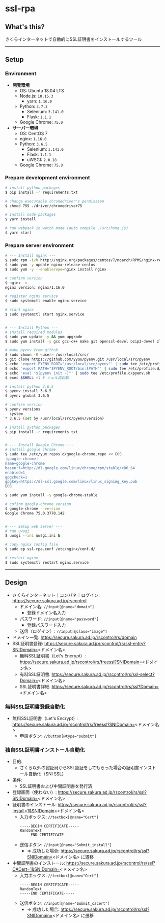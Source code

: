 # ssl-rpa

## What's this?

さくらインターネットで自動的にSSL証明書をインストールするツール

***

## Setup

### Environment
- **開発環境**
    - OS: Ubuntu 18.04 LTS
    - Node.js: `10.15.3`
        - yarn: `1.16.0`
    - Python: `3.7.3`
        - Selenium: `3.141.0`
        - Flask: `1.1.1`
    - Google Chrome: `75.0`
- **サーバー環境**
    - OS: CentOS 7
    - nginx: `1.16.0`
    - Python: `3.6.5`
        - Selenium: `3.141.0`
        - Flask: `1.1.1`
        - uWSGI: `2.0.18`
    - Google Chrome: `75.0`

### Prepare development environment
```bash
# install python packages
$ pip install -r requirements.txt

# change executable chromedriver's permission
$ chmod 755 ./driver/chromedriver75

# install node packages
$ yarn install

# run webpack in watch mode (auto compile ./src/home.js)
$ yarn start
```

### Prepare server environment
```bash
# --- Install nginx ---
$ sudo rpm -ivh http://nginx.org/packages/centos/7/noarch/RPMS/nginx-release-centos-7-0.el7.ngx.noarch.rpm
$ sudo yum -y update nginx-release-centos
$ sudo yum -y --enablerepo=nginx install nginx

# confirm version
$ nginx -v
nginx version: nginx/1.16.0

# register nginx service
$ sudo systemctl enable nginx.service

# start nginx
$ sudo systemctl start nginx.service


# --- Install Python ---
# install required modules
$ sudo yum update -y && yum upgrade
$ sudo yum install -y gcc gcc-c++ make git openssl-devel bzip2-devel zlib-devel r sqlite-devel openssl-devel

# make pyenv from github
$ sudo chown -R <user> /usr/local/src/
$ git clone https://github.com/yyuu/pyenv.git /usr/local/src/pyenv
$ echo 'export PYENV_ROOT="/usr/local/src/pyenv"' | sudo tee /etc/profile.d/pyenv.sh
$ echo 'export PATH="$PYENV_ROOT/bin:$PATH"' | sudo tee /etc/profile.d/pyenv.sh
$ echo 'eval "$(pyenv init -)"' | sudo tee /etc/profile.d/pyenv.sh
$ exec $SHELL –l # シェル再起動

# install python 3.6.5
$ pyenv install 3.6.5
$ pyenv global 3.6.5

# confirm version
$ pyenv versions
  system
* 3.6.5 (set by /usr/local/src/pyenv/version)

# install python packages
$ pip install -r requirements.txt


# --- Install Google Chrome ---
# install google chrome
$ sudo tee /etc/yum.repos.d/google-chrome.repo << EOS
[google-chrome]
name=google-chrome
baseurl=http://dl.google.com/linux/chrome/rpm/stable/x86_64
enabled=1
gpgcheck=1
gpgkey=https://dl-ssl.google.com/linux/linux_signing_key.pub
EOS

$ sudo yum install -y google-chrome-stable

# cofirm google-chrome version
$ google-chrome --version
Google Chrome 75.0.3770.142


# --- Setup web server ---
# run uwsgi
$ uwsgi --ini uwsgi.ini &

# copy nginx config file
$ sudo cp ssl-rpa.conf /etc/nginx/conf.d/

# restart nginx
$ sudo systemctl restart nginx.service
```

***

## Design

- さくらインターネット｜コンパネ｜ログイン: https://secure.sakura.ad.jp/rscontrol
    - ドメイン名: `//input[@name="domain"]`
        - 登録ドメイン名入力
    - パスワード: `//input[@name="password"]`
        - 登録パスワード入力
    - 送信（ログイン）: `//input[@class="image"]`
- ドメイン一覧: https://secure.sakura.ad.jp/rscontrol/rs/domain
- SSL証明書登録: https://secure.sakura.ad.jp/rscontrol/rs/ssl-entry?SNIDomain=<ドメイン名>
    - 無料SSL証明書（Let's Encrypt）: https://secure.sakura.ad.jp/rscontrol/rs/freessl?SNIDomain=<ドメイン名>
    - 有料SSL証明書: https://secure.sakura.ad.jp/rscontrol/rs/ssl-select?Domain=<ドメイン名>
    - SSL証明書詳細: https://secure.sakura.ad.jp/rscontrol/rs/ssl?Domain=<ドメイン名>

### 無料SSL証明書登録自動化
- 無料SSL証明書（Let's Encrypt）: https://secure.sakura.ad.jp/rscontrol/rs/freessl?SNIDomain=<ドメイン名>
    - 申請ボタン: `//button[@type="submit"]`

### 独自SSL証明書インストール自動化
- 目的:
    - さくら以外の認証局からSSL認証をしてもらった場合の証明書インストール自動化（SNI SSL）
- 条件:
    - SSL証明書および中間証明書を発行済
- 登録画面（使わない）: https://secure.sakura.ad.jp/rscontrol/rs/ssl?SNIDomain=<ドメイン名>
- 証明書のインストール: https://secure.sakura.ad.jp/rscontrol/rs/ssl?Install=1&SNIDomain=<ドメイン名>
    - 入力ボックス: `//textbox[@name="Cert"]`
        ```ssl
        -----BEGIN CERTIFICATE-----
        RandomText
        -----END CERTIFICATE-----
        ```
    - 送信ボタン: `//input[@name="Submit_install"]`
        - => 成功した場合: https://secure.sakura.ad.jp/rscontrol/rs/ssl?SNIDomain=<ドメイン名> に遷移
- 中間証明書のインストール: https://secure.sakura.ad.jp/rscontrol/rs/ssl?CACert=1&SNIDomain=<ドメイン名>
    - 入力ボックス: `//textbox[@name="Cert"]`
        ```ssl
        -----BEGIN CERTIFICATE-----
        RandomText
        -----END CERTIFICATE-----
        ```
    - 送信ボタン: `//input[@name="Submit_cacert"]`
        - => 成功した場合: https://secure.sakura.ad.jp/rscontrol/rs/ssl?SNIDomain=<ドメイン名> に遷移
